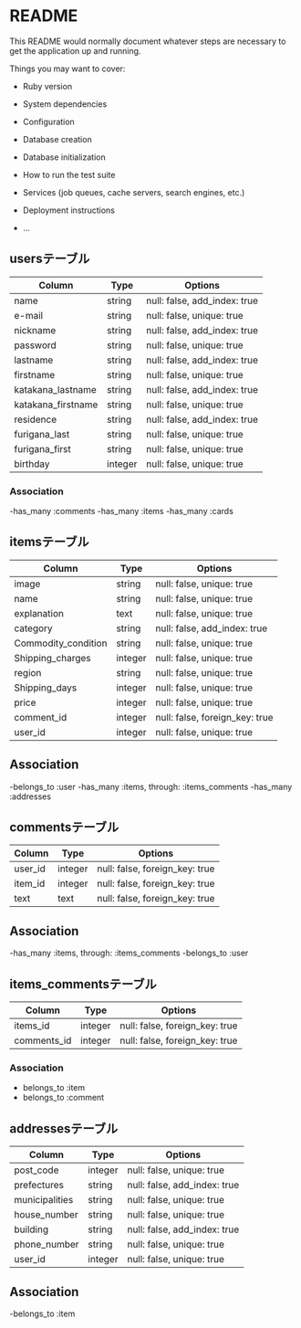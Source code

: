 # README

This README would normally document whatever steps are necessary to get the
application up and running.

Things you may want to cover:

* Ruby version

* System dependencies

* Configuration

* Database creation

* Database initialization

* How to run the test suite

* Services (job queues, cache servers, search engines, etc.)

* Deployment instructions

* ...



## usersテーブル
|Column|Type|Options|
|------|----|-------|
|name|string|null: false, add_index: true|
|e-mail|string|null: false, unique: true|
|nickname|string|null: false, add_index: true|
|password|string|null: false, unique: true|
|lastname|string|null: false, add_index: true|
|firstname|string|null: false, unique: true|
|katakana_lastname|string|null: false, add_index: true|
|katakana_firstname|string|null: false, unique: true|
|residence|string|null: false, add_index: true|
|furigana_last|string|null: false, unique: true|
|furigana_first|string|null: false, unique: true|
|birthday|integer|null: false, unique: true|


### Association
-has_many :comments
-has_many :items
-has_many :cards


## itemsテーブル
|Column|Type|Options|
|------|----|-------|
|image|string|null: false, unique: true|
|name|string|null: false, unique: true|
|explanation|text|null: false, unique: true|
|category|string|null: false, add_index: true|
|Commodity_condition|string|null: false, unique: true|
|Shipping_charges|integer|null: false, unique: true|
|region|string|null: false, unique: true|
|Shipping_days|integer|null: false, unique: true|
|price|integer|null: false, unique: true|
|comment_id|integer|null: false, foreign_key: true|
|user_id|integer|null: false, unique: true|


## Association
-belongs_to :user
-has_many :items, through: :items_comments
-has_many :addresses



## commentsテーブル
|Column|Type|Options|
|------|----|-------|
|user_id|integer|null: false, foreign_key: true|
|item_id|integer|null: false, foreign_key: true|
|text|text|null: false, foreign_key: true|

## Association
-has_many :items, through: :items_comments
-belongs_to :user

## items_commentsテーブル

|Column|Type|Options|
|------|----|-------|
|items_id|integer|null: false, foreign_key: true|
|comments_id|integer|null: false, foreign_key: true|

### Association
- belongs_to :item
- belongs_to :comment


## addressesテーブル
|Column|Type|Options|
|------|----|-------|
|post_code|integer|null: false, unique: true|
|prefectures|string|null: false, add_index: true|
|municipalities|string|null: false, unique: true|
|house_number|string|null: false, unique: true|
|building|string|null: false, add_index: true|
|phone_number|string|null: false, unique: true|
|user_id|integer|null: false, unique: true|

## Association
-belongs_to :item

